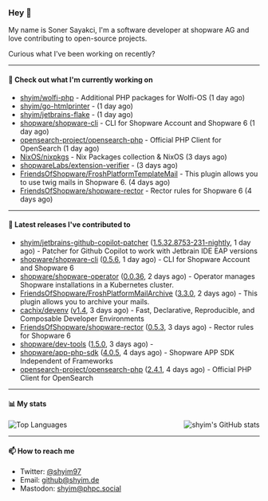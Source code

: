 ### Hey 👋

My name is Soner Sayakci, I'm a software developer at shopware AG and love contributing to open-source projects.

Curious what I've been working on recently?

---

#### 👷 Check out what I'm currently working on

- [shyim/wolfi-php](https://github.com/shyim/wolfi-php) - Additional PHP packages for Wolfi-OS (1 day ago)
- [shyim/go-htmlprinter](https://github.com/shyim/go-htmlprinter) -  (1 day ago)
- [shyim/jetbrains-flake](https://github.com/shyim/jetbrains-flake) -  (1 day ago)
- [shopware/shopware-cli](https://github.com/shopware/shopware-cli) - CLI for Shopware Account and Shopware 6 (1 day ago)
- [opensearch-project/opensearch-php](https://github.com/opensearch-project/opensearch-php) - Official PHP Client for OpenSearch (1 day ago)
- [NixOS/nixpkgs](https://github.com/NixOS/nixpkgs) - Nix Packages collection &amp; NixOS (3 days ago)
- [shopwareLabs/extension-verifier](https://github.com/shopwareLabs/extension-verifier) -  (3 days ago)
- [FriendsOfShopware/FroshPlatformTemplateMail](https://github.com/FriendsOfShopware/FroshPlatformTemplateMail) - This plugin allows you to use twig mails in Shopware 6. (4 days ago)
- [FriendsOfShopware/shopware-rector](https://github.com/FriendsOfShopware/shopware-rector) - Rector rules for Shopware 6 (4 days ago)

---

#### 🔭 Latest releases I've contributed to

- [shyim/jetbrains-github-copilot-patcher](https://github.com/shyim/jetbrains-github-copilot-patcher) ([1.5.32.8753-231-nightly](https://github.com/shyim/jetbrains-github-copilot-patcher/releases/tag/1.5.32.8753-231-nightly), 1 day ago) - Patcher for Github Copilot to work with Jetbrain IDE EAP versions
- [shopware/shopware-cli](https://github.com/shopware/shopware-cli) ([0.5.6](https://github.com/shopware/shopware-cli/releases/tag/0.5.6), 1 day ago) - CLI for Shopware Account and Shopware 6
- [shopware/shopware-operator](https://github.com/shopware/shopware-operator) ([0.0.36](https://github.com/shopware/shopware-operator/releases/tag/0.0.36), 2 days ago) - Operator manages Shopware installations in a Kubernetes cluster.
- [FriendsOfShopware/FroshPlatformMailArchive](https://github.com/FriendsOfShopware/FroshPlatformMailArchive) ([3.3.0](https://github.com/FriendsOfShopware/FroshPlatformMailArchive/releases/tag/3.3.0), 2 days ago) - This plugin allows you to archive your mails.
- [cachix/devenv](https://github.com/cachix/devenv) ([v1.4](https://github.com/cachix/devenv/releases/tag/v1.4), 3 days ago) - Fast, Declarative, Reproducible, and Composable Developer Environments
- [FriendsOfShopware/shopware-rector](https://github.com/FriendsOfShopware/shopware-rector) ([0.5.3](https://github.com/FriendsOfShopware/shopware-rector/releases/tag/0.5.3), 3 days ago) - Rector rules for Shopware 6
- [shopware/dev-tools](https://github.com/shopware/dev-tools) ([1.5.0](https://github.com/shopware/dev-tools/releases/tag/1.5.0), 3 days ago) - 
- [shopware/app-php-sdk](https://github.com/shopware/app-php-sdk) ([4.0.5](https://github.com/shopware/app-php-sdk/releases/tag/4.0.5), 4 days ago) - Shopware APP SDK Independent of Frameworks
- [opensearch-project/opensearch-php](https://github.com/opensearch-project/opensearch-php) ([2.4.1](https://github.com/opensearch-project/opensearch-php/releases/tag/2.4.1), 4 days ago) - Official PHP Client for OpenSearch

---

#### 📊 My stats

<img align="right" alt="shyim's GitHub stats" src="https://github-readme-stats.vercel.app/api?username=shyim&count_private=1&show_icons=true&" />

![Top Languages](https://github-readme-stats.vercel.app/api/top-langs/?username=shyim)

---

#### 📫 How to reach me

- Twitter: [@shyim97](https://twitter.com/shyim97)
- Email: [github@shyim.de](mailto://github@shyim.de)
- Mastodon: <a rel="me" href="https://phpc.social/@shyim">shyim@phpc.social</a>
